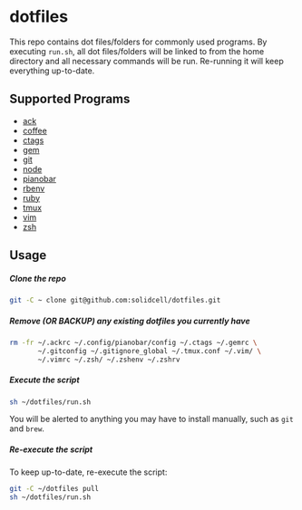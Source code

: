 dotfiles
=========

This repo contains dot files/folders for commonly used programs. By executing `run.sh`, all dot files/folders will be linked to from the home directory and all necessary commands will be run. Re-running it will keep everything up-to-date.

Supported Programs
--------------

* [ack](http://beyondgrep.com/)
* [coffee](http://coffeescript.org/)
* [ctags](http://ctags.sourceforge.net/)
* [gem](https://rubygems.org/)
* [git](http://git-scm.com/)
* [node](http://nodejs.org/)
* [pianobar](https://github.com/PromyLOPh/pianobar/)
* [rbenv](https://github.com/sstephenson/rbenv)
* [ruby](https://www.ruby-lang.org/)
* [tmux](http://tmux.sourceforge.net/)
* [vim](http://www.vim.org/)
* [zsh](http://www.zsh.org/)

Usage
--------------

##### Clone the repo

```sh
git -C ~ clone git@github.com:solidcell/dotfiles.git
```

##### Remove (OR BACKUP) any existing dotfiles you currently have

```sh
rm -fr ~/.ackrc ~/.config/pianobar/config ~/.ctags ~/.gemrc \
       ~/.gitconfig ~/.gitignore_global ~/.tmux.conf ~/.vim/ \
       ~/.vimrc ~/.zsh/ ~/.zshenv ~/.zshrv
```

##### Execute the script

```sh
sh ~/dotfiles/run.sh
```
You will be alerted to anything you may have to install manually, such as `git` and `brew`.

##### Re-execute the script

To keep up-to-date, re-execute the script:
```sh
git -C ~/dotfiles pull
sh ~/dotfiles/run.sh
```
